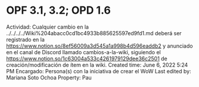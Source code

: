 # OPF 3.1, 3.2; OPD 1.6

Actividad: Cualquier cambio en la ../../../../Wiki%204abacc0cd1bc4933b885625597ed9fd1.md deberá ser registrado en la https://www.notion.so/8ef56009a3d545a1a998b4d596eaddb2 y anunciado en el canal de Discord llamado cambios-a-la-wiki, siguiendo el https://www.notion.so/1c63004a533c4261979129dee36c2501 de creación/modificación de ítem en la wiki.
Created time: June 6, 2022 5:24 PM
Encargado: Persona(s) con la iniciativa de crear el WoW
Last edited by: Mariana Soto Ochoa
Property: Pau